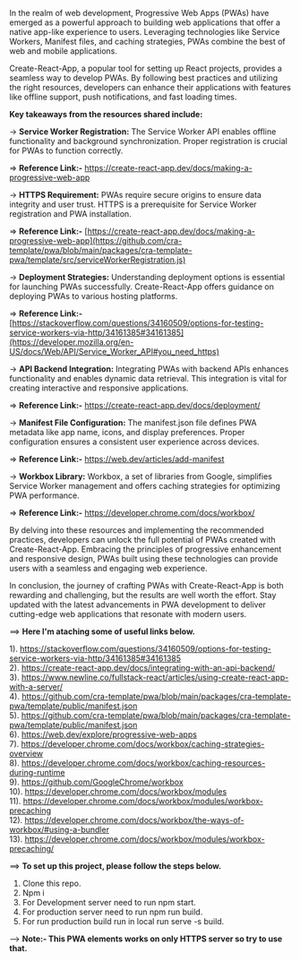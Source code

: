 In the realm of web development, Progressive Web Apps (PWAs) have emerged as a powerful approach to building web applications that offer a native app-like experience to users. Leveraging technologies like Service Workers, Manifest files, and caching strategies, PWAs combine the best of web and mobile applications.

Create-React-App, a popular tool for setting up React projects, provides a seamless way to develop PWAs. By following best practices and utilizing the right resources, developers can enhance their applications with features like offline support, push notifications, and fast loading times.

**Key takeaways from the resources shared include:**

-> **Service Worker Registration:** The Service Worker API enables offline functionality and background synchronization. Proper registration is crucial for PWAs to function correctly.

=> **Reference Link:-** https://create-react-app.dev/docs/making-a-progressive-web-app

-> **HTTPS Requirement:** PWAs require secure origins to ensure data integrity and user trust. HTTPS is a prerequisite for Service Worker registration and PWA installation.

=> **Reference Link:-** [https://create-react-app.dev/docs/making-a-progressive-web-app](https://github.com/cra-template/pwa/blob/main/packages/cra-template-pwa/template/src/serviceWorkerRegistration.js)

-> **Deployment Strategies:** Understanding deployment options is essential for launching PWAs successfully. Create-React-App offers guidance on deploying PWAs to various hosting platforms.

=> **Reference Link:-** [https://stackoverflow.com/questions/34160509/options-for-testing-service-workers-via-http/34161385#34161385](https://developer.mozilla.org/en-US/docs/Web/API/Service_Worker_API#you_need_https)

-> **API Backend Integration:** Integrating PWAs with backend APIs enhances functionality and enables dynamic data retrieval. This integration is vital for creating interactive and responsive applications.

=> **Reference Link:-** https://create-react-app.dev/docs/deployment/

-> **Manifest File Configuration:** The manifest.json file defines PWA metadata like app name, icons, and display preferences. Proper configuration ensures a consistent user experience across devices.

=> **Reference Link:-** https://web.dev/articles/add-manifest

-> **Workbox Library:** Workbox, a set of libraries from Google, simplifies Service Worker management and offers caching strategies for optimizing PWA performance.

=> **Reference Link:-** https://developer.chrome.com/docs/workbox/

By delving into these resources and implementing the recommended practices, developers can unlock the full potential of PWAs created with Create-React-App. Embracing the principles of progressive enhancement and responsive design, PWAs built using these technologies can provide users with a seamless and engaging web experience.

In conclusion, the journey of crafting PWAs with Create-React-App is both rewarding and challenging, but the results are well worth the effort. Stay updated with the latest advancements in PWA development to deliver cutting-edge web applications that resonate with modern users.

==> **Here I'm ataching some of useful links below.**

1). https://stackoverflow.com/questions/34160509/options-for-testing-service-workers-via-http/34161385#34161385  
2). https://create-react-app.dev/docs/integrating-with-an-api-backend/  
3). https://www.newline.co/fullstack-react/articles/using-create-react-app-with-a-server/  
4). https://github.com/cra-template/pwa/blob/main/packages/cra-template-pwa/template/public/manifest.json  
5). https://github.com/cra-template/pwa/blob/main/packages/cra-template-pwa/template/public/manifest.json  
6). https://web.dev/explore/progressive-web-apps  
7). https://developer.chrome.com/docs/workbox/caching-strategies-overview  
8). https://developer.chrome.com/docs/workbox/caching-resources-during-runtime  
9). https://github.com/GoogleChrome/workbox  
10). https://developer.chrome.com/docs/workbox/modules  
11). https://developer.chrome.com/docs/workbox/modules/workbox-precaching  
12). https://developer.chrome.com/docs/workbox/the-ways-of-workbox/#using-a-bundler  
13). https://developer.chrome.com/docs/workbox/modules/workbox-precaching/

==> **To set up this project, please follow the steps below.**

1. Clone this repo.
2. Npm i
3. For Development server need to run npm start.
4. For production server need to run npm run build.
5. For run production build run in local run serve -s build.

--> **Note:- This PWA elements works on only HTTPS server so try to use that.**
